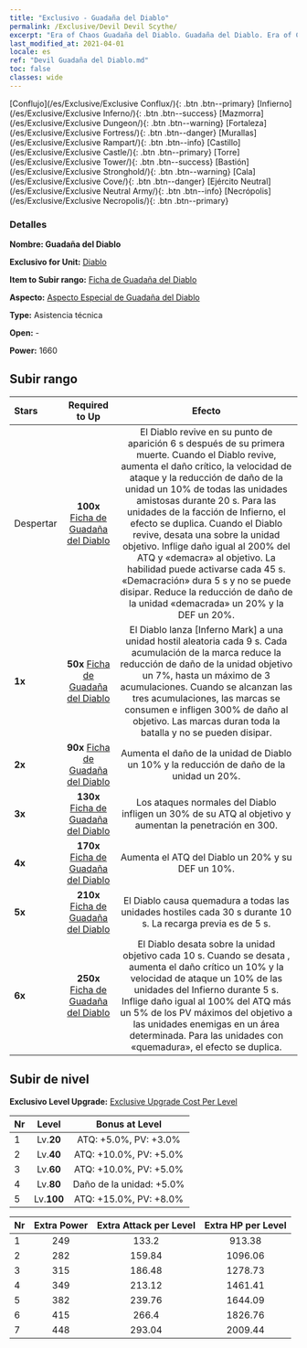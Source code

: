 ```yaml
---
title: "Exclusivo - Guadaña del Diablo"
permalink: /Exclusive/Devil Devil Scythe/
excerpt: "Era of Chaos Guadaña del Diablo. Guadaña del Diablo. Era of Chaos Exclusivo Guadaña del Diablo. Diablo Exclusivo."
last_modified_at: 2021-04-01
locale: es
ref: "Devil Guadaña del Diablo.md"
toc: false
classes: wide
---
```

 [Conflujo](/es/Exclusive/Exclusive Conflux/){: .btn .btn--primary} [Infierno](/es/Exclusive/Exclusive Inferno/){: .btn .btn--success} [Mazmorra](/es/Exclusive/Exclusive Dungeon/){: .btn .btn--warning} [Fortaleza](/es/Exclusive/Exclusive Fortress/){: .btn .btn--danger} [Murallas](/es/Exclusive/Exclusive Rampart/){: .btn .btn--info} [Castillo](/es/Exclusive/Exclusive Castle/){: .btn .btn--primary} [Torre](/es/Exclusive/Exclusive Tower/){: .btn .btn--success} [Bastión](/es/Exclusive/Exclusive Stronghold/){: .btn .btn--warning} [Cala](/es/Exclusive/Exclusive Cove/){: .btn .btn--danger} [Ejército Neutral](/es/Exclusive/Exclusive Neutral Army/){: .btn .btn--info} [Necrópolis](/es/Exclusive/Exclusive Necropolis/){: .btn .btn--primary} 

### Detalles
 **Nombre: Guadaña del Diablo** 

 **Exclusivo for Unit:** [Diablo](/es/units/Devil/) 

 **Item to Subir rango:** [Ficha de Guadaña del Diablo](/es/Items/con_984/)

 **Aspecto:** [Aspecto Especial de Guadaña del Diablo](/es/Items/con_652/)

 **Type:** Asistencia técnica

 **Open:** -

 **Power:** 1660

## Subir rango

  |     Stars    |  Required to Up | Efecto |
  |:-------------|:---------------:|:---------------:|
  |  Despertar  | **100x** [Ficha de Guadaña del Diablo](/es/Items/con_984/) | El Diablo revive en su punto de aparición 6 s después de su primera muerte. Cuando el Diablo revive, aumenta el daño crítico, la velocidad de ataque y la reducción de daño de la unidad un 10% de todas las unidades amistosas durante 20 s. Para las unidades de la facción de Infierno, el efecto se duplica. Cuando el Diablo revive, desata una <Revenge> sobre la unidad objetivo. <Revenge> Inflige daño igual al 200% del ATQ y «demacra» al objetivo. La habilidad puede activarse cada 45 s. «Demacración» dura 5 s y no se puede disipar. Reduce la reducción de daño de la unidad «demacrada» un 20% y la DEF un 20%. |
  | **1x** <i class="fas fa-star"/> | **50x** [Ficha de Guadaña del Diablo](/es/Items/con_984/) | El Diablo lanza [Inferno Mark] a una unidad hostil aleatoria cada 9 s. Cada acumulación de la marca reduce la reducción de daño de la unidad objetivo un 7%, hasta un máximo de 3 acumulaciones. Cuando se alcanzan las tres acumulaciones, las marcas se consumen e infligen 300% de daño al objetivo. Las marcas duran toda la batalla y no se pueden disipar. |
  | **2x** <i class="fas fa-star"/> | **90x** [Ficha de Guadaña del Diablo](/es/Items/con_984/) | Aumenta el daño de la unidad de Diablo un 10% y la reducción de daño de la unidad un 20%. |
  | **3x** <i class="fas fa-star"/> | **130x** [Ficha de Guadaña del Diablo](/es/Items/con_984/) | Los ataques normales del Diablo infligen un 30% de su ATQ al objetivo y aumentan la penetración en 300. |
  | **4x** <i class="fas fa-star"/> | **170x** [Ficha de Guadaña del Diablo](/es/Items/con_984/) | Aumenta el ATQ del Diablo un 20% y su DEF un 10%. |
  | **5x** <i class="fas fa-star"/> | **210x** [Ficha de Guadaña del Diablo](/es/Items/con_984/) | El Diablo causa quemadura a todas las unidades hostiles cada 30 s durante 10 s. La recarga previa es de 5 s. |
  | **6x** <i class="fas fa-star"/> | **250x** [Ficha de Guadaña del Diablo](/es/Items/con_984/) | El Diablo desata <Inferno of Torture> sobre la unidad objetivo cada 10 s. Cuando se desata <Inferno of Torture>, aumenta el daño crítico un 10% y la velocidad de ataque un 10% de las unidades del Infierno durante 5 s. <Inferno of Torture> Inflige daño igual al 100% del ATQ más un 5% de los PV máximos del objetivo a las unidades enemigas en un área determinada. Para las unidades con «quemadura», el efecto se duplica. |


## Subir de nivel
 **Exclusivo Level Upgrade:** [Exclusive Upgrade Cost Per Level](/Exclusive/ExclusiveUpgradeCostPerLevel/)

  |  Nr  |   Level  | Bonus at Level |
  |:-----|:--------:|:--------------:|
  | 1 | Lv.**20** | ATQ: +5.0%, PV: +3.0% |
  | 2 | Lv.**40** | ATQ: +10.0%, PV: +5.0% |
  | 3 | Lv.**60** | ATQ: +10.0%, PV: +5.0% |
  | 4 | Lv.**80** | Daño de la unidad: +5.0% |
  | 5 | Lv.**100** | ATQ: +15.0%, PV: +8.0% |


  |  Nr  |  Extra Power | Extra Attack per Level | Extra HP per Level |
  |:-----|:--------:|:--------:|:--------:|
  | 1 | 249 | 133.2 | 913.38 |
  | 2 | 282 | 159.84 | 1096.06 |
  | 3 | 315 | 186.48 | 1278.73 |
  | 4 | 349 | 213.12 | 1461.41 |
  | 5 | 382 | 239.76 | 1644.09 |
  | 6 | 415 | 266.4 | 1826.76 |
  | 7 | 448 | 293.04 | 2009.44 |


